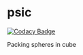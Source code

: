 # psic

[![Codacy Badge](https://api.codacy.com/project/badge/Grade/741da7d60acb428db90acd86a14d0c2e)](https://app.codacy.com/gh/sunwhale/psic?utm_source=github.com&utm_medium=referral&utm_content=sunwhale/psic&utm_campaign=Badge_Grade_Settings)

 Packing spheres in cube
